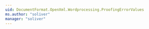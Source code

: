 ```yaml
---
uid: DocumentFormat.OpenXml.Wordprocessing.ProofingErrorValues
ms.author: "soliver"
manager: "soliver"
---
```

